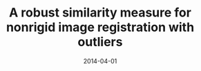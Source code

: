 ---
title: "A robust similarity measure for nonrigid image registration with outliers"
collection: publications-conference
permalink: 
excerpt: 'Robust cosine similarity measure'
date: 2014-04-01
venue: 'IEEE 11th International Symposium on Biomedical Imaging (ISBI)'
paperurl: http://ieeexplore.ieee.org/abstract/document/6867934/
citation: '<b>Pszczolkowski, S.</b>, Zafeiriou, S., Ledig, C. and Rueckert, D., 2014, April. &quot;A robust similarity measure for nonrigid image registration with outliers&quot; <i>In Biomedical Imaging (ISBI), 2014 IEEE 11th International Symposium on</i> (pp. 568-571). IEEE'
---